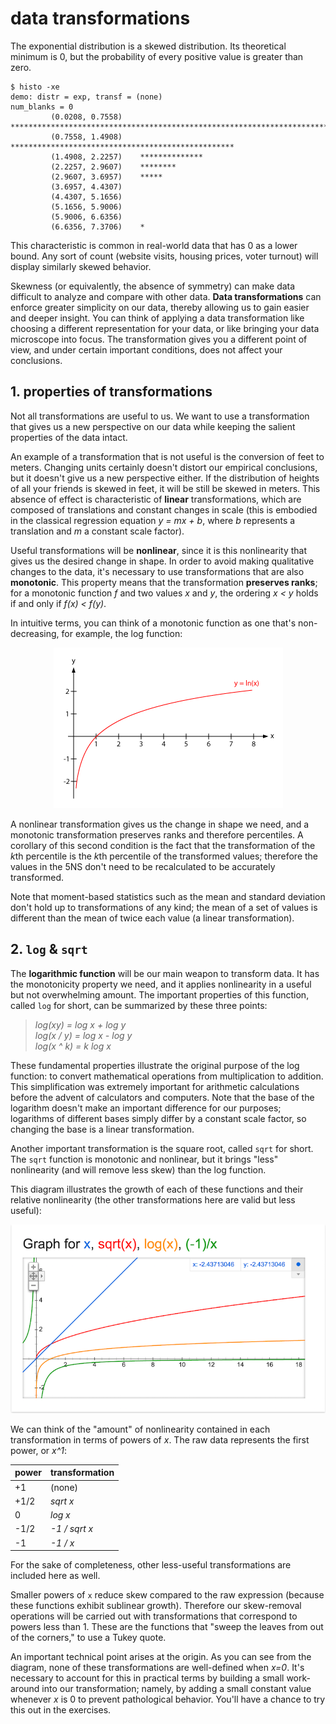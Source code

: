 <!-- author: Jason Dolatshahi -->

# data transformations

The exponential distribution is a skewed distribution. Its theoretical minimum
is 0, but the probability of every positive value is greater than zero.

    $ histo -xe
    demo: distr = exp, transf = (none)
    num_blanks = 0
             (0.0208, 0.7558)    **************************************************************************************************************************
             (0.7558, 1.4908)    **************************************************
             (1.4908, 2.2257)    **************
             (2.2257, 2.9607)    ********
             (2.9607, 3.6957)    *****
             (3.6957, 4.4307)    
             (4.4307, 5.1656)    
             (5.1656, 5.9006)    
             (5.9006, 6.6356)    
             (6.6356, 7.3706)    *

This characteristic is common in real-world data that has 0 as a lower bound.
Any sort of count (website visits, housing prices, voter turnout) will display
similarly skewed behavior.

Skewness (or equivalently, the absence of symmetry) can make data difficult to
analyze and compare with other data. **Data transformations** can enforce
greater simplicity on our data, thereby allowing us to gain easier and deeper
insight. You can think of applying a data transformation like choosing a
different representation for your data, or like bringing your data microscope
into focus. The transformation gives you a different point of view, and under
certain important conditions, does not affect your conclusions.

## 1. properties of transformations

Not all transformations are useful to us. We want to use a transformation that
gives us a new perspective on our data while keeping the salient properties of
the data intact.

An example of a transformation that is not useful is the conversion
of feet to meters. Changing units certainly doesn't distort our empirical
conclusions, but it doesn't give us a new perspective either. If the
distribution of heights of all your friends is skewed in feet, it will be
still be skewed in meters. This absence of effect is characteristic of
**linear** transformations, which are composed of translations and constant
changes in scale (this is embodied in the classical regression equation
*y = mx + b*, where *b* represents a translation and *m* a constant scale
factor).

Useful transformations will be **nonlinear**, since it is this nonlinearity
that gives us the desired change in shape. In order to avoid making qualitative
changes to the data, it's necessary to use transformations that are also
 **monotonic**. This property means that the transformation **preserves ranks**;
for a monotonic function *f* and two values *x* and *y*, the ordering *x < y*
holds if and only if *f(x) < f(y)*.

In intuitive terms, you can think of a monotonic function as one that's
non-decreasing, for example, the log function:

<p align="center">
<img src="../images/log.png">

A nonlinear transformation gives us the change in shape we need, and a
monotonic transformation preserves ranks and therefore percentiles. A corollary
of this second condition is the fact that the transformation of the *k*th percentile
is the *k*th percentile of the transformed values; therefore the values in the
5NS don't need to be recalculated to be accurately transformed.

Note that moment-based statistics such as the mean and standard deviation don't hold
up to transformations of any kind; the mean of a set of values is different than the
mean of twice each value (a linear transformation).

## 2. `log` & `sqrt`

The **logarithmic function** will be our main weapon to transform data. It has the
monotonicity property we need, and it applies nonlinearity in a useful but not
overwhelming amount. The important properties of this function, called `log`
for short, can be summarized by these three points:

>    *log(xy) = log x + log y*  
>    *log(x / y) = log x - log y*  
>    *log(x ^ k) = k log x*  

These fundamental properties illustrate the original purpose of the log
function: to convert mathematical operations from multiplication to addition.
This simplification was extremely important for arithmetic calculations before
the advent of calculators and computers. Note that the base of the logarithm
doesn't make an important difference for our purposes; logarithms of different
bases simply differ by a constant scale factor, so changing the base is a
linear transformation.

Another important transformation is the square root, called `sqrt` for short.
The `sqrt` function is monotonic and nonlinear, but it brings "less"
nonlinearity (and will remove less skew) than the log function.

This diagram illustrates the growth of each of these functions and their relative
nonlinearity (the other transformations here are valid but less useful):

<p align="center">
<img src="../images/transfs.png">

We can think of the "amount" of nonlinearity contained in each transformation
in terms of powers of *x*. The raw data represents the first power, or *x^1*:

| power | transformation |
| ----- | -------------- |
| +1    | (none) |
| +1/2  | *sqrt x* |
| 0     | *log x* |
| -1/2  | *-1 / sqrt x* |
| -1    | *-1 / x* |

For the sake of completeness, other less-useful transformations are included
here as well.

Smaller powers of `x` reduce skew compared to the raw expression (because these
functions exhibit sublinear growth). Therefore our skew-removal operations will be
carried out with transformations that correspond to powers less than 1. These are
the functions that "sweep the leaves from out of the corners," to use a Tukey
quote.

An important technical point arises at the origin. As you can see from the
diagram, none of these transformations are well-defined when *x=0*. It's
necessary to account for this in practical terms by building a small
work-around into our transformation; namely, by adding a small constant value
whenever *x* is 0 to prevent pathological behavior. You'll have a chance to
try this out in the exercises.
